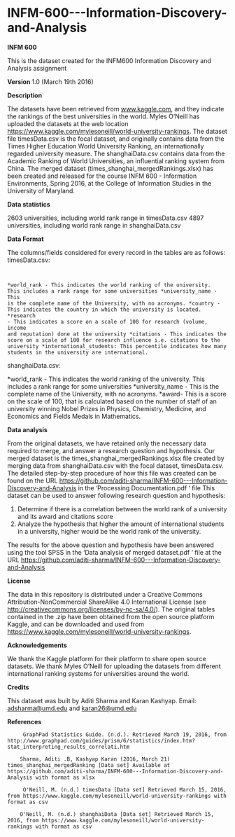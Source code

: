 # INFM-600---Information-Discovery-and-Analysis

<b>INFM 600 </b>

This is the dataset created for the INFM600 Information Discovery and Analysis assignment

<b> Version </b> 1.0 (March 19th 2016)

<b> Description </b>

The datasets have been retrieved from www.kaggle.com, and they indicate the rankings of the best universities in the world. Myles O’Neill has uploaded the datasets at the web location https://www.kaggle.com/mylesoneill/world-university-rankings. The dataset file timesData.csv is the focal dataset, and originally contains data from the Times Higher Education World University Ranking, an internationally regarded university measure. The shanghaiData.csv contains data from the Academic Ranking of World Universities, an influential ranking system from China. 
The merged dataset (times_shanghai_mergedRankings.xlsx) has been created and released for the course INFM 600 - Information Environments, Spring 2016, at the College of Information Studies in the University of Maryland.

<b> Data statistics </b>

2603 universities, including world rank range in timesData.csv
4897 universities, including world rank range in shanghaiData.csv

<b> Data Format </b>

The columns/fields considered for every record in the tables are as follows:
timesData.csv:
<code>

*world_rank - This indicates the world ranking of the university. This includes a rank range for some universities
*university_name - This is the complete name of the University, with no acronyms.
*country - This indicates the country in which the university is located.
*research - This indicates a score on a scale of 100 for research (volume, income and reputation) done at the university
*citations - This indicates the score on a scale of 100 for research influence i.e. citations to the university
*international_students: This percentile indicates how many students in the university are international. </code>

shanghaiData.csv:

*world_rank - This indicates the world ranking of the university. This includes a rank range for some universities
*university_name - This is the complete name of the University, with no acronyms.
*award- This is a score on the scale of 100, that is calculated based on the number of staff of an university winning Nobel Prizes in Physics, Chemistry, Medicine, and Economics and Fields Medals in Mathematics.</code>

<b>Data analysis</b>

From the original datasets, we have retained only the necessary data required to merge, and answer a research question and hypothesis. Our merged dataset is the times_shanghai_mergedRankings.xlsx file created by merging data from shanghaiData.csv with the focal dataset, timesData.csv. The detailed step-by-step procedure of how this file was created can be found on the URL https://github.com/aditi-sharma/INFM-600---Information-Discovery-and-Analysis in the ‘Processing Documentation.pdf ‘ file
This dataset can be used to answer following research question and hypothesis:
1. Determine if there is a correlation between the world rank of a university and its award and citations score
2. Analyze the hypothesis that higher the amount of international students in a university, higher would be the world rank of the university.

The results for the above question and hypothesis have been answered using the tool SPSS in the ‘Data analysis of merged dataset.pdf ‘ file at the URL https://github.com/aditi-sharma/INFM-600---Information-Discovery-and-Analysis



<b>License</b>

The data in this repository is distributed under a Creative Commons Attribution-NonCommercial ShareAlike 4.0 International License (see http://creativecommons.org/licenses/by-nc-sa/4.0/).
The original tables contained in the    .zip have been obtained from the open source platform Kaggle, and can be downloaded and used from https://www.kaggle.com/mylesoneill/world-university-rankings.

<b>Acknowledgements</b>

We thank the Kaggle platform for their platform to share open source datasets. We thank Myles O’Neill for uploading the datasets from different international ranking systems for universities around the world.

<b>Credits</b>

This dataset was built by Aditi Sharma and Karan Kashyap.
Email: adsharma@umd.edu and karan26@umd.edu

<b>References</b>

         GraphPad Statistics Guide. (n.d.). Retrieved March 19, 2016, from     http://www.graphpad.com/guides/prism/6/statistics/index.htm?stat_interpreting_results_correlati.htm 

        Sharma, Aditi .B, Kashyap Karan (2016, March 21) times_shanghai_mergedRanking [Data set] Available at https://github.com/aditi-sharma/INFM-600---Information-Discovery-and-Analysis with format as xlsx

         O'Neill, M. (n.d.) timesData [Data set] Retrieved March 15, 2016, from https://www.kaggle.com/mylesoneill/world-university-rankings with format as csv

        O'Neill, M. (n.d.) shanghaiData [Data set] Retrieved March 15, 2016, from https://www.kaggle.com/mylesoneill/world-university-rankings with format as csv
